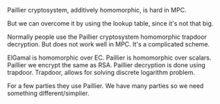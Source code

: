 Paillier cryptosystem, additively homomorphic, is hard in MPC.

But we can overcome it by using the lookup table, since it's not that big.

Normally people use the Paillier cryptosystem homomorphic trapdoor decryption.
But does not work well in MPC. It's a complicated scheme.

ElGamal is homomorphic over EC.
Paillier is homomorphic over scalars.
Paillier we encrypt the same as RSA.
Paillier decryption is done using trapdoor.
Trapdoor, allows for solving discrete logarithm problem.

For a few parties they use Paillier. We have many parties so we need something different/simplier.
